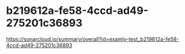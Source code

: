 # b219612a-fe58-4ccd-ad49-275201c36893
https://sonarcloud.io/summary/overall?id=examly-test_b219612a-fe58-4ccd-ad49-275201c36893
